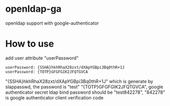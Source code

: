 # openldap-ga
openldap support with google-authenticator

# How to use
add user attribute "userPassword"

	userPassword: {SSHA}hkhRhaX28zxt/dXApYGBpi3Bq0thR+1J
	userPassword: {TOTP}GFGFGIK2JFQTGVCA

"{SSHA}hkhRhaX28zxt/dXApYGBpi3Bq0thR+1J" which is generate by slappasswd, the password is "test"
"{TOTP}GFGFGIK2JFQTGVCA", google authenticator secret
ldap bind password should be "test842278", "842278" is google authenticator client verification code
